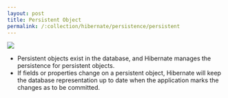 ```yaml
---
layout: post
title: Persistent Object
permalink: /:collection/hibernate/persistence/persistent
---
```


![]({{site.cdn}}/hibernate/persistent-object.png)

-	Persistent objects exist in the database, and Hibernate manages the persistence for persistent objects.
-	If fields or properties change on a persistent object, Hibernate will keep the database representation up to date when the application marks the changes as to be committed.
